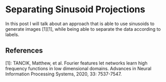 # Separating Sinusoid Projections

In this post I will talk about an approach that is able to use sinusoids to generate images [1][1], while being able to separate the data according to labels.










## References

[1]: TANCIK, Matthew, et al. Fourier features let networks learn high frequency functions in low dimensional domains. Advances in Neural Information Processing Systems, 2020, 33: 7537-7547.
